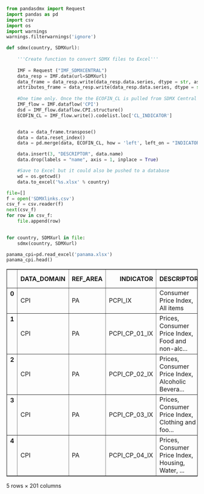 

```python
from pandasdmx import Request
import pandas as pd
import csv
import os
import warnings
warnings.filterwarnings('ignore')

```


```python
def sdmx(country, SDMXurl):
     
    '''Create function to convert SDMX files to Excel'''
   
    IMF = Request ("IMF_SDMXCENTRAL")
    data_resp = IMF.data(url=SDMXurl)
    data_frame = data_resp.write(data_resp.data.series, dtype = str, asframe = True, parse_time=False)
    attributes_frame = data_resp.write(data_resp.data.series, dtype = str, asframe = True, attributes = "s", parse_time=False)
    
    #One time only. Once the the ECOFIN_CL is pulled from SDMX Central it could be used for all data categories.
    IMF_flow = IMF.dataflow('CPI')
    dsd = IMF_flow.dataflow.CPI.structure()
    ECOFIN_CL = IMF_flow.write().codelist.loc['CL_INDICATOR']


    data = data_frame.transpose()
    data = data.reset_index()
    data = pd.merge(data, ECOFIN_CL, how = 'left', left_on = "INDICATOR",  right_index=True)

    data.insert(3, "DESCRIPTOR", data.name)
    data.drop(labels = "name", axis = 1, inplace = True)

    #Save to Excel but it could also be pushed to a database
    wd = os.getcwd()
    data.to_excel('%s.xlsx' % country)
```


```python
file=[]
f = open('SDMXlinks.csv')
csv_f = csv.reader(f)
next(csv_f)
for row in csv_f:
    file.append(row)
    
```


```python
for country, SDMXurl in file:
    sdmx(country, SDMXurl)
```


```python
panama_cpi=pd.read_excel('panama.xlsx')
panama_cpi.head()
```




<div>
<style>
    .dataframe thead tr:only-child th {
        text-align: right;
    }

    .dataframe thead th {
        text-align: left;
    }

    .dataframe tbody tr th {
        vertical-align: top;
    }
</style>
<table border="1" class="dataframe">
  <thead>
    <tr style="text-align: right;">
      <th></th>
      <th>DATA_DOMAIN</th>
      <th>REF_AREA</th>
      <th>INDICATOR</th>
      <th>DESCRIPTOR</th>
      <th>COUNTERPART_AREA</th>
      <th>FREQ</th>
      <th>2002-10</th>
      <th>2002-11</th>
      <th>2002-12</th>
      <th>2003-01</th>
      <th>...</th>
      <th>2018-03</th>
      <th>2018-04</th>
      <th>2018-05</th>
      <th>2018-06</th>
      <th>2018-07</th>
      <th>2018-08</th>
      <th>2018-09</th>
      <th>2018-10</th>
      <th>2018-11</th>
      <th>2018-12</th>
    </tr>
  </thead>
  <tbody>
    <tr>
      <th>0</th>
      <td>CPI</td>
      <td>PA</td>
      <td>PCPI_IX</td>
      <td>Consumer Price Index, All items</td>
      <td>_Z</td>
      <td>M</td>
      <td>67.523849</td>
      <td>67.591372</td>
      <td>67.456325</td>
      <td>67.591372</td>
      <td>...</td>
      <td>105.1</td>
      <td>105.3</td>
      <td>105.3</td>
      <td>105.5165</td>
      <td>105.4581</td>
      <td>105.5270</td>
      <td>105.4892</td>
      <td>105.5743</td>
      <td>105.1135</td>
      <td>104.6655</td>
    </tr>
    <tr>
      <th>1</th>
      <td>CPI</td>
      <td>PA</td>
      <td>PCPI_CP_01_IX</td>
      <td>Prices, Consumer Price Index, Food and non-alc...</td>
      <td>_Z</td>
      <td>M</td>
      <td>NaN</td>
      <td>NaN</td>
      <td>NaN</td>
      <td>NaN</td>
      <td>...</td>
      <td>101.2</td>
      <td>101.2</td>
      <td>101.0</td>
      <td>100.9833</td>
      <td>101.2679</td>
      <td>101.5793</td>
      <td>101.5739</td>
      <td>101.8383</td>
      <td>101.8911</td>
      <td>102.1452</td>
    </tr>
    <tr>
      <th>2</th>
      <td>CPI</td>
      <td>PA</td>
      <td>PCPI_CP_02_IX</td>
      <td>Prices, Consumer Price Index, Alcoholic Bevera...</td>
      <td>_Z</td>
      <td>M</td>
      <td>NaN</td>
      <td>NaN</td>
      <td>NaN</td>
      <td>NaN</td>
      <td>...</td>
      <td>109.6</td>
      <td>110.1</td>
      <td>110.3</td>
      <td>110.3543</td>
      <td>110.6632</td>
      <td>110.8176</td>
      <td>111.4663</td>
      <td>111.6671</td>
      <td>110.9875</td>
      <td>108.9024</td>
    </tr>
    <tr>
      <th>3</th>
      <td>CPI</td>
      <td>PA</td>
      <td>PCPI_CP_03_IX</td>
      <td>Prices, Consumer Price Index, Clothing and foo...</td>
      <td>_Z</td>
      <td>M</td>
      <td>NaN</td>
      <td>NaN</td>
      <td>NaN</td>
      <td>NaN</td>
      <td>...</td>
      <td>96.9</td>
      <td>96.9</td>
      <td>96.4</td>
      <td>96.3397</td>
      <td>96.3293</td>
      <td>96.3827</td>
      <td>95.6729</td>
      <td>95.6625</td>
      <td>95.5935</td>
      <td>95.6365</td>
    </tr>
    <tr>
      <th>4</th>
      <td>CPI</td>
      <td>PA</td>
      <td>PCPI_CP_04_IX</td>
      <td>Prices, Consumer Price Index, Housing, Water, ...</td>
      <td>_Z</td>
      <td>M</td>
      <td>NaN</td>
      <td>NaN</td>
      <td>NaN</td>
      <td>NaN</td>
      <td>...</td>
      <td>101.6</td>
      <td>101.6</td>
      <td>101.8</td>
      <td>101.8034</td>
      <td>102.2432</td>
      <td>102.3326</td>
      <td>102.3197</td>
      <td>102.3185</td>
      <td>102.0680</td>
      <td>101.8892</td>
    </tr>
  </tbody>
</table>
<p>5 rows × 201 columns</p>
</div>


